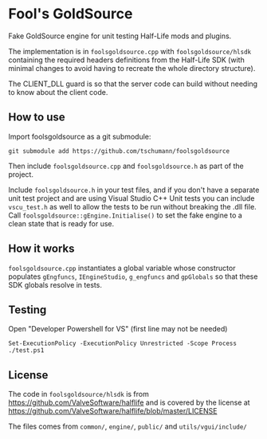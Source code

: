 Fool's GoldSource
=================
Fake GoldSource engine for unit testing Half-Life mods and plugins.

The implementation is in `foolsgoldsource.cpp` with `foolsgoldsource/hlsdk` containing the required headers definitions from the Half-Life SDK (with minimal changes to avoid having to recreate the whole directory structure).

The CLIENT_DLL guard is so that the server code can build without needing to know about the client code.


How to use
----------
Import foolsgoldsource as a git submodule:
```
git submodule add https://github.com/tschumann/foolsgoldsource
```

Then include `foolsgoldsource.cpp` and `foolsgoldsource.h` as part of the project.

Include `foolsgoldsource.h` in your test files, and if you don't have a separate unit test project and are using Visual Studio C++ Unit tests you can include `vscu_test.h` as well to allow the tests to be run without breaking the .dll file. Call `foolsgoldsource::gEngine.Initialise()` to set the fake engine to a clean state that is ready for use.


How it works
------------
`foolsgoldsource.cpp` instantiates a global variable whose constructor populates `gEngfuncs`, `IEngineStudio`, `g_engfuncs` and `gpGlobals` so that these SDK globals resolve in tests.


Testing
-------
Open "Developer Powershell for VS" (first line may not be needed)
```
Set-ExecutionPolicy -ExecutionPolicy Unrestricted -Scope Process
./test.ps1
```


License
-------
The code in `foolsgoldsource/hlsdk` is from https://github.com/ValveSoftware/halflife and is covered by the license at https://github.com/ValveSoftware/halflife/blob/master/LICENSE

The files comes from `common/`, `engine/`, `public/` and `utils/vgui/include/`
